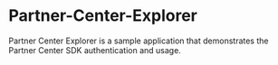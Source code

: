 # Partner-Center-Explorer
Partner Center Explorer is a sample application that demonstrates the Partner Center SDK authentication and usage.

